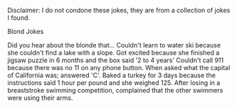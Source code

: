 Disclaimer: I do not condone these jokes, they are from a collection of jokes I found.

Blond Jokes

Did you hear about the blonde that...
Couldn't learn to water ski because she couldn't find a lake with a slope.
Got excited because she finished a jigsaw puzzle in 6 months and the box said '2 to 4 years'
Couldn't call 911 because there was no 11 on any phone button.
When asked what the capital of California was; answered 'C'.
Baked a turkey for 3 days because the instructions said 1 hour per pound and she weighed 125.
After losing in a breaststroke swimming competition, complained that the other swimmers were using their arms.

